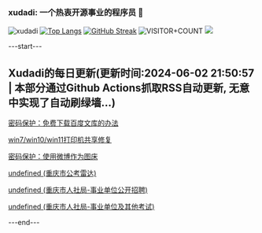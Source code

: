 ### xudadi: 一个热衷开源事业的程序员 👋

![xudadi](https://github-readme-stats-git-masterorgs-github-readme-stats-team.vercel.app/api?username=xudadi)
[![Top Langs](https://github-readme-stats.vercel.app/api/top-langs/?username=xudadi)](https://github.com/anuraghazra/github-readme-stats)
[![GitHub Streak](https://streak-stats.demolab.com?user=xudadi&locale=zh_Hans)](https://git.io/streak-stats)
![VISITOR+COUNT](https://komarev.com/ghpvc/?username=xudadi&label=VISITOR+COUNT)
![](https://raw.githubusercontent.com/xudadi/xudadi/main/assets/github-contribution-grid-snake.svg)


---start---

## Xudadi的每日更新(更新时间:2024-06-02 21:50:57 | 本部分通过Github Actions抓取RSS自动更新, 无意中实现了自动刷绿墙...)

[密码保护：免费下载百度文库的办法](https://www.xudadi.com/read/1193.html)

[win7/win10/win11打印机共享修复](https://www.xudadi.com/read/1185.html)

[密码保护：使用微博作为图床](https://www.xudadi.com/read/1167.html)

[undefined (重庆市公考雷达)](https://xudadi.github.io/feeds/all.xml)

[undefined (重庆市人社局-事业单位公开招聘)](https://www.scpta.com.cn/shiyedanweizt.html?_refluxos=a10)

[undefined (重庆市人社局-事业单位及其他考试)](https://rlsbj.cq.gov.cn/zwxx_182/sydw/sydwgkzp2024/202404/t20240430_13175406.html)

---end---

